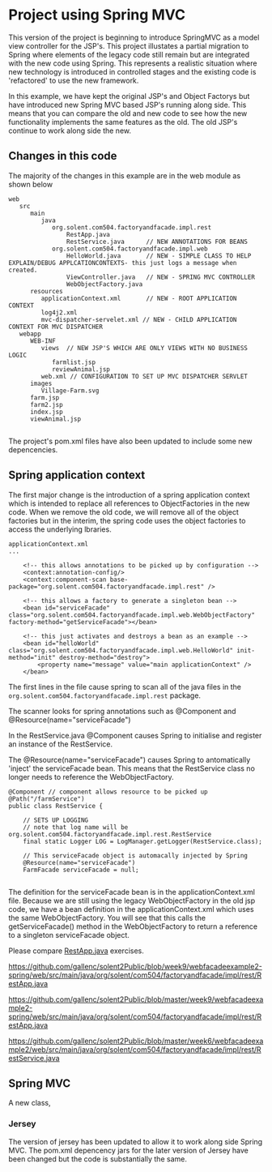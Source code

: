 
# Project using Spring MVC

This version of the project is beginning to introduce SpringMVC as a model view controller for the JSP's.
This project illustates a partial migration to Spring where elements of the legacy code still remain but are integrated with the new code using Spring.
This represents a realistic situation where new technology is introduced in controlled stages and the existing code is 'refactored' to use the new framework.

In this example, we have kept the original JSP's and Object Factorys but have introduced new Spring MVC based JSP's running along side. 
This means that you can compare the old and new code to see how the new functionality implements the same features as the old.
The old JSP's continue to work along side the new.

## Changes in this code

The majority of the changes in this example are in the web module as shown below 
```
web
   src
      main
         java
            org.solent.com504.factoryandfacade.impl.rest
                RestApp.java
                RestService.java      // NEW ANNOTATIONS FOR BEANS
            org.solent.com504.factoryandfacade.impl.web
                HelloWorld.java       // NEW - SIMPLE CLASS TO HELP EXPLAIN/DEBUG APPLCATIONCONTEXTS- this just logs a message when created.
                ViewController.java   // NEW - SPRING MVC CONTROLLER
                WebObjectFactory.java
      resources
         applicationContext.xml       // NEW - ROOT APPLICATION CONTEXT
         log4j2.xml
         mvc-dispatcher-servelet.xml // NEW - CHILD APPLICATION CONTEXT FOR MVC DISPATCHER
   webapp
      WEB-INF
         views  // NEW JSP'S WHICH ARE ONLY VIEWS WITH NO BUSINESS LOGIC
            farmlist.jsp
            reviewAnimal.jsp
         web.xml // CONFIGURATION TO SET UP MVC DISPATCHER SERVLET
      images
         Village-Farm.svg
      farm.jsp
      farm2.jsp
      index.jsp
      viewAnimal.jsp


```
The project's pom.xml files have also been updated to include some new depencencies.

## Spring application context

The first major change is the introduction of a spring application context which is intended to replace all references to ObjectFactories in the new code. 
When we remove the old code, we will remove all of the object factories but in the interim, the spring code uses the object factories to access the underlying lbraries.

```
applicationContext.xml
...

    <!-- this allows annotations to be picked up by configuration -->
    <context:annotation-config/>
    <context:component-scan base-package="org.solent.com504.factoryandfacade.impl.rest" />
     
    <!-- this allows a factory to generate a singleton bean -->
    <bean id="serviceFacade" class="org.solent.com504.factoryandfacade.impl.web.WebObjectFactory" factory-method="getServiceFacade"></bean> 
     
    <!-- this just activates and destroys a bean as an example -->
    <bean id="helloWorld" class="org.solent.com504.factoryandfacade.impl.web.HelloWorld" init-method="init" destroy-method="destroy">
        <property name="message" value="main applicationContext" />
    </bean>
```
The first lines in the file cause spring to scan all of the java files in the ```org.solent.com504.factoryandfacade.impl.rest``` package.

The scanner looks for spring annotations such as @Component and @Resource(name="serviceFacade")

In the RestService.java @Component causes Spring to initialise and register an instance of the RestService.

The @Resource(name="serviceFacade") causes Spring to antomatically 'inject' the serviceFacade bean. This means that the RestService class no longer needs to reference the WebObjectFactory.

```
@Component // component allows resource to be picked up
@Path("/farmService")
public class RestService {

    // SETS UP LOGGING 
    // note that log name will be org.solent.com504.factoryandfacade.impl.rest.RestService
    final static Logger LOG = LogManager.getLogger(RestService.class);

    // This serviceFacade object is automacally injected by Spring
    @Resource(name="serviceFacade")
    FarmFacade serviceFacade = null;   
    
```

The definition for the serviceFacade bean is in the applicationContext.xml file.
Because we are still using the legacy WebObjectFactory in the old jsp code, we have a bean definition in the applicationContext.xml which uses the same WebObjectFactory. You will see that this calls the getServiceFacade() method in the WebObjectFactory to return a reference to a singleton serviceFacade object.

Please compare [RestApp.java](../../../../week9/webfacadeexample2-spring/web/src/main/java/org/solent/com504/factoryandfacade/impl/rest/RestApp.java ) exercises.
 
https://github.com/gallenc/solent2Public/blob/week9/webfacadeexample2-spring/web/src/main/java/org/solent/com504/factoryandfacade/impl/rest/RestApp.java

https://github.com/gallenc/solent2Public/blob/master/week9/webfacadeexample2-spring/web/src/main/java/org/solent/com504/factoryandfacade/impl/rest/RestApp.java
 
 https://github.com/gallenc/solent2Public/blob/master/week6/webfacadeexample2/web/src/main/java/org/solent/com504/factoryandfacade/impl/rest/RestService.java


## Spring MVC
A new class, 

### Jersey
The version of jersey has been updated to allow it to work along side Spring MVC. 
The pom.xml depencency jars for the later version of Jersey have been changed but the code is substantially the same.











